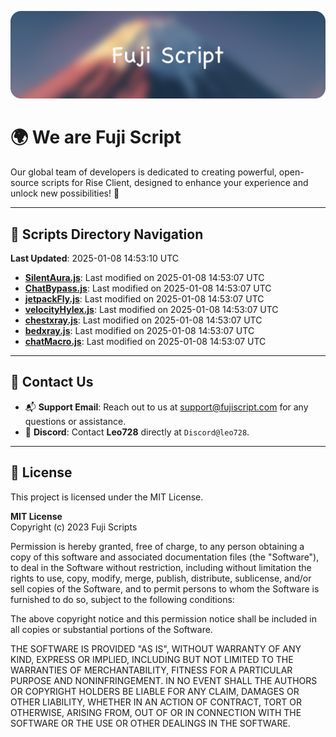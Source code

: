 ![Banner](.github/b.webp)

# 🌍 **We are Fuji Script**

Our global team of developers is dedicated to creating powerful, open-source scripts for Rise Client, designed to enhance your experience and unlock new possibilities! 🌟

---
<!-- SCRIPTS_NAVIGATION_START -->
## 📂 **Scripts Directory Navigation**

**Last Updated**: 2025-01-08 14:53:10 UTC

- **[SilentAura.js](scripts/SilentAura.js)**: Last modified on 2025-01-08 14:53:07 UTC
- **[ChatBypass.js](scripts/ChatBypass.js)**: Last modified on 2025-01-08 14:53:07 UTC
- **[jetpackFly.js](scripts/jetpackFly.js)**: Last modified on 2025-01-08 14:53:07 UTC
- **[velocityHylex.js](scripts/velocityHylex.js)**: Last modified on 2025-01-08 14:53:07 UTC
- **[chestxray.js](scripts/chestxray.js)**: Last modified on 2025-01-08 14:53:07 UTC
- **[bedxray.js](scripts/bedxray.js)**: Last modified on 2025-01-08 14:53:07 UTC
- **[chatMacro.js](scripts/chatMacro.js)**: Last modified on 2025-01-08 14:53:07 UTC

<!-- SCRIPTS_NAVIGATION_END -->

---

## 💬 **Contact Us**  
- 📬 **Support Email**: Reach out to us at [support@fujiscript.com](mailto:support@fujiscript.com) for any questions or assistance.  
- 💬 **Discord**: Contact **Leo728** directly at `Discord@leo728`.

---

## 📜 **License**

This project is licensed under the MIT License.  

**MIT License**  
Copyright (c) 2023 Fuji Scripts  

Permission is hereby granted, free of charge, to any person obtaining a copy of this software and associated documentation files (the "Software"), to deal in the Software without restriction, including without limitation the rights to use, copy, modify, merge, publish, distribute, sublicense, and/or sell copies of the Software, and to permit persons to whom the Software is furnished to do so, subject to the following conditions:  

The above copyright notice and this permission notice shall be included in all copies or substantial portions of the Software.  

THE SOFTWARE IS PROVIDED "AS IS", WITHOUT WARRANTY OF ANY KIND, EXPRESS OR IMPLIED, INCLUDING BUT NOT LIMITED TO THE WARRANTIES OF MERCHANTABILITY, FITNESS FOR A PARTICULAR PURPOSE AND NONINFRINGEMENT. IN NO EVENT SHALL THE AUTHORS OR COPYRIGHT HOLDERS BE LIABLE FOR ANY CLAIM, DAMAGES OR OTHER LIABILITY, WHETHER IN AN ACTION OF CONTRACT, TORT OR OTHERWISE, ARISING FROM, OUT OF OR IN CONNECTION WITH THE SOFTWARE OR THE USE OR OTHER DEALINGS IN THE SOFTWARE.  
